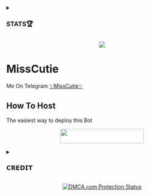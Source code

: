 </details>

<details><summary><h3>STATS🏆</h3></summary>
  
  [![Github Trophies](https://github-profile-trophy.vercel.app/?username=sahill-op&theme=green&dark=true&margin-w=15&margin-h=10&row=1&column=6&count_private=true)](https://sahill-op.github.io/sahil-op.github.io/)


<p align="center">
    <a href="https://github.com/saifalisew1508/MissCutieRobot/stargazers"><img src="https://img.shields.io/github/stars/saifalisew1508/MissCutieRobot?label=Stars&style=flat-square&logo=github&color=F10070" alt="Stars" /></a>
</p>
<p align="center">
    <a href="https://github.com/saifalisew1508/MissCutieRobot"> <img src="https://img.shields.io/github/repo-size/saifalisew1508/MissCutieRobot?color=orange&logo=github&logoColor=green&style=for-the-badge" /></a>
    <a href="https://github.com/saifalisew1508/MissCutieRobot/commits"> <img src="https://img.shields.io/github/last-commit/saifalisew1508/MissCutieRobot?color=blue&logo=github&logoColor=green&style=for-the-badge" /></a>
    <a href="https://github.com/saifalisew1508/MissCutieRobot/issues"> <img src="https://img.shields.io/github/issues/saifalisew1508/MissCutieRobot?color=blueviolet&logo=github&logoColor=green&style=for-the-badge" /></a>
    <a href="https://github.com/saifalisew1508/MissCutieRobot/network/members"> <img src="https://img.shields.io/github/forks/saifalisew1508/MissCutieRobot?color=red&logo=github&logoColor=green&style=for-the-badge" /></a>  
    <a href="https://pypi.org/project/Telethon/"> <img src="https://img.shields.io/pypi/v/telethon?color=yellow&label=telethon&logo=python&logoColor=green&style=for-the-badge" /></a>
</p>
</details>
<p align="center">
  <img src="https://te.legra.ph/file/f2b0a5b123b8c6de9cb39.jpg">
</p>

# MissCutie
Me On Telegram [✨MissCutie✨](https://t.me/MissCutie_Bot)

## How To Host
The easiest way to deploy this Bot
<p align="center"><a href="https://heroku.com/deploy?template=https://github.com/saifalisew1508/MissCutieRobot"> <img src="https://img.shields.io/badge/Deploy%20To%20Heroku-black?style=for-the-badge&logo=heroku" width="220" height="38.45"/></a></p>
 
</details>

<details><summary><h3>𝗖𝗥𝗘𝗗𝗜𝗧</h3></summary>
  
  [![Credit](𝗬𝗢𝗡𝗘 𝗢𝗪𝗡𝗘𝗥 - 𝗞𝗜𝗧𝗧𝗨)](https://github.com/noob-kittu/YoneRobot)

</details>

<p align="center">
    <a href="//www.dmca.com/Protection/Status.aspx?ID=899e4481-3dc5-49f5-98f2-abf0e5d051b8" title="DMCA.com Protection Status" class="dmca-badge"> <img src="https://images.dmca.com/Badges/dmca_protected_sml_120n.png?ID=899e4481-3dc5-49f5-98f2-abf0e5d051b8"  alt="DMCA.com Protection Status" /></a>  
</p>
